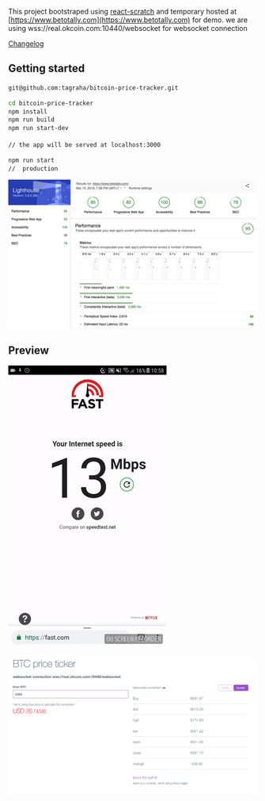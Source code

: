 This project bootstraped using [react-scratch](https://github.com/tagraha/react-scratch) and temporary hosted at [https://www.betotally.com](https://www.betotally.com) for demo. we are using wss://real.okcoin.com:10440/websocket for websocket connection

[Changelog](https://github.com/tagraha/bitcoin-price-tracker/blob/master/CHANGELOG.md)

Getting started
---------------

```bash
git@github.com:tagraha/bitcoin-price-tracker.git
```

```bash
cd bitcoin-price-tracker
npm install
npm run build
npm run start-dev

// the app will be served at localhost:3000
```

```bash
npm run start
//  production
```

![alt text](https://raw.githubusercontent.com/tagraha/bitcoin-price-tracker/master/github-images/lighthouse.png "Lighthousr score")


Preview
-------
![alt text](https://raw.githubusercontent.com/tagraha/bitcoin-price-tracker/master/github-images/mobilepreview.gif "gif")


![alt text](https://raw.githubusercontent.com/tagraha/bitcoin-price-tracker/master/github-images/preview.png "preview")